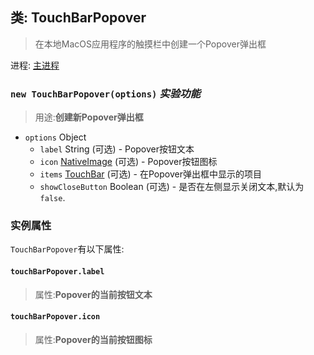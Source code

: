 ## 类: TouchBarPopover

> 在本地MacOS应用程序的触摸栏中创建一个Popover弹出框

进程: [主进程](../tutorial/quick-start.md#主进程)            

### `new TouchBarPopover(options)` _实验功能_
>用途:**创建新Popover弹出框**

* `options` Object
  * `label` String (可选) - Popover按钮文本
  * `icon` [NativeImage](native-image.md) (可选) - Popover按钮图标
  * `items` [TouchBar](touch-bar.md) (可选) - 在Popover弹出框中显示的项目
  * `showCloseButton` Boolean (可选) - 是否在左侧显示关闭文本,默认为 `false`.

### 实例属性
 `TouchBarPopover`有以下属性:
 
#### `touchBarPopover.label`
>属性:**Popover的当前按钮文本**

#### `touchBarPopover.icon`
>属性:**Popover的当前按钮图标**
